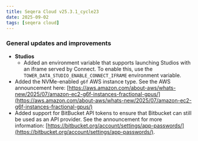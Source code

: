 ```yaml
---
title: Seqera Cloud v25.3.1_cycle23
date: 2025-09-02
tags: [seqera cloud]
---
```


### General updates and improvements

- **Studios**
    - Added an environment variable that supports launching Studios with an iframe served by Connect. To enable this, use the `TOWER_DATA_STUDIO_ENABLE_CONNECT_IFRAME` environment variable. 
- Added the NVMe-enabled `g6f` AWS instance type. See the AWS announcement here: [https://aws.amazon.com/about-aws/whats-new/2025/07/amazon-ec2-g6f-instances-fractional-gpus/](https://aws.amazon.com/about-aws/whats-new/2025/07/amazon-ec2-g6f-instances-fractional-gpus/)
- Added support for BitBucket API tokens to ensure that Bitbucket can still be used as an API provider. See the announcement for more information: [https://bitbucket.org/account/settings/app-passwords/](https://bitbucket.org/account/settings/app-passwords/). 


